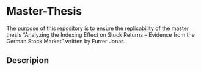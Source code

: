 # Master-Thesis
The purpose of this repository is to ensure the replicability of the master thesis “Analyzing the Indexing Effect on Stock Returns – Evidence from the German Stock Market” written by Furrer Jonas.
## Descripion

